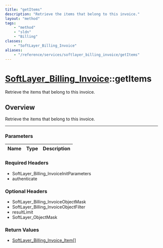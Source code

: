 ```yaml
---
title: "getItems"
description: "Retrieve the items that belong to this invoice."
layout: "method"
tags:
    - "method"
    - "sldn"
    - "Billing"
classes:
    - "SoftLayer_Billing_Invoice"
aliases:
    - "/reference/services/softlayer_billing_invoice/getItems"
---
```

# [SoftLayer_Billing_Invoice](/reference/services/SoftLayer_Billing_Invoice)::getItems


Retrieve the items that belong to this invoice.


## Overview 
Retrieve the items that belong to this invoice.

-----

### Parameters 
|Name | Type | Description |
| --- | --- | --- |


### Required Headers
* SoftLayer_Billing_InvoiceInitParameters
* authenticate


### Optional Headers
* SoftLayer_Billing_InvoiceObjectMask
* SoftLayer_Billing_InvoiceObjectFilter
* resultLimit
* SoftLayer_ObjectMask

### Return Values
* <a href='/reference/datatypes/SoftLayer_Billing_Invoice_Item'>SoftLayer_Billing_Invoice_Item[] </a>




